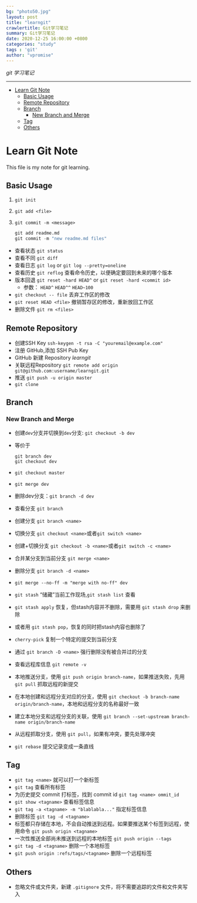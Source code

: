 ```yaml
---
bg: "photo50.jpg"
layout: post
title: "learngit"
crawlertitle: Git学习笔记
summary: Git学习笔记
date: 2020-12-25 16:00:00 +0800
categories: "study"
tags : 'git'
author: "vpromise"
---
```


*git 学习笔记*


---

- [Learn Git Note](#learn-git-note)
  - [Basic Usage](#basic-usage)
  - [Remote Repository](#remote-repository)
  - [Branch](#branch)
    - [New Branch and Merge](#new-branch-and-merge)
  - [Tag](#tag)
  - [Others](#others)

# Learn Git Note

This file is my note for git learning.

## Basic Usage

1. `git init`
2. `git add <file>`
3. `git commit -m <message>`

   ```python
   git add readme.md
   git commit -m "new readme.md files"
   ```

* 查看状态 `git status`
* 查看不同 `git diff`
* 查看日志 `git log` or `git log --pretty=oneline`
* 查看历史 `git reflog` 查看命令历史，以便确定要回到未来的哪个版本
* 版本回退 `git reset -hard HEAD^` or `git reset -hard <commit id>`
  - 参数： `HEAD^` `HEAD^^` `HEAD~100`
* `git checkout -- file` 丢弃工作区的修改
* `git reset HEAD <file>` 撤销暂存区的修改，重新放回工作区
* 删除文件 `git rm <files>`

## Remote Repository

* 创建SSH Key `ssh-keygen -t rsa -C "youremail@example.com"`
* 注册 GitHub,添加 SSH Pub Key
* GitHub 新建 Repository *learngit*
* 关联远程Repository `git remote add origin git@github.com:username/learngit.git`
* 推送 `git push -u origin master`
* `git clone`

## Branch

### New Branch and Merge

* 创建`dev`分支并切换到`dev`分支: `git checkout -b dev`
* 等价于

  ```
  git branch dev
  git checkout dev
  ```
* `git checkout master`
* `git merge dev`
* 删除dev分支：`git branch -d dev`
* 查看分支 `git branch`
* 创建分支 `git branch <name>`
* 切换分支 `git checkout <name>`或者`git switch <name>`
* 创建+切换分支 `git checkout -b <name>`或者`git switch -c <name>`
* 合并某分支到当前分支 `git merge <name>`
* 删除分支 `git branch -d <name>`
* `git merge --no-ff -m "merge with no-ff" dev`
* `git stash` “储藏”当前工作现场,`git stash list` 查看
* `git stash apply` 恢复，但stash内容并不删除，需要用 `git stash drop` 来删除
* 或者用 `git stash pop`，恢复的同时把stash内容也删除了
* `cherry-pick` 复制一个特定的提交到当前分支
* 通过 `git branch -D <name>` 强行删除没有被合并过的分支
* 查看远程库信息 `git remote -v`
* 本地推送分支，使用 `git push origin branch-name`，如果推送失败，先用 `git pull` 抓取远程的新提交
* 在本地创建和远程分支对应的分支，使用 `git checkout -b branch-name origin/branch-name`，本地和远程分支的名称最好一致
* 建立本地分支和远程分支的关联，使用 `git branch --set-upstream branch-name origin/branch-name`
* 从远程抓取分支，使用 `git pull`，如果有冲突，要先处理冲突
* `git rebase` 提交记录变成一条直线

## Tag

* `git tag <name>` 就可以打一个新标签
* `git tag` 查看所有标签
* 为历史提交 commit 打标签，找到 commit id `git tag <name> ommit_id`
* `git show <tagname>` 查看标签信息
* `git tag -a <tagname> -m "blablabla..."` 指定标签信息
* 删除标签 `git tag -d <tagname>`
* 标签都只存储在本地，不会自动推送到远程。如果要推送某个标签到远程，使用命令 `git push origin <tagname>`
* 一次性推送全部尚未推送到远程的本地标签 `git push origin --tags`
* `git tag -d <tagname>` 删除一个本地标签
* `git push origin :refs/tags/<tagname>` 删除一个远程标签

## Others
* 忽略文件或文件夹，新建 `.gitignore` 文件，将不需要追踪的文件和文件夹写入